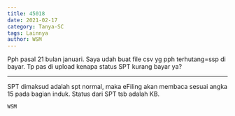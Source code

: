 ```yaml
---
title: 45018
date: 2021-02-17
category: Tanya-SC
tags: Lainnya
author: WSM
---
```


Pph pasal 21 bulan januari. Saya udah buat file csv yg pph terhutang=ssp di bayar. Tp pas di upload kenapa status SPT kurang bayar ya?

---

SPT dimaksud adalah spt normal, maka eFiling akan membaca sesuai angka 15 pada bagian induk. Status dari SPT tsb adalah KB.

`WSM`
